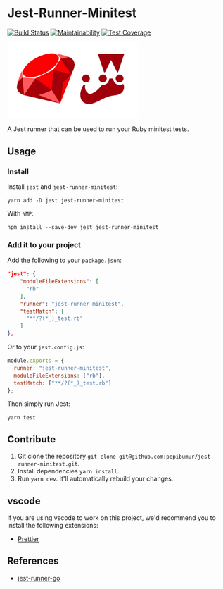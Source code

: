 # Jest-Runner-Minitest

[![Build Status](https://travis-ci.org/pepibumur/jest-runner-minitest.svg?branch=master)](https://travis-ci.org/pepibumur/jest-runner-minitest)
[![Maintainability](https://api.codeclimate.com/v1/badges/35549ea45a68c031deb6/maintainability)](https://codeclimate.com/github/pepibumur/jest-runner-minitest/maintainability)
[![Test Coverage](https://api.codeclimate.com/v1/badges/35549ea45a68c031deb6/test_coverage)](https://codeclimate.com/github/pepibumur/jest-runner-minitest/test_coverage)

<img src="assets/Logo.jpg" width="300px"/>

A Jest runner that can be used to run your Ruby minitest tests.

## Usage

### Install

Install `jest` and `jest-runner-minitest`:

```
yarn add -D jest jest-runner-minitest
```

With `NMP`:

```
npm install --save-dev jest jest-runner-minitest
```

### Add it to your project

Add the following to your `package.json`:

```json
"jest": {
	"moduleFileExtensions": [
	  "rb"
	],
	"runner": "jest-runner-minitest",
	"testMatch": [
	  "**/?(*_)_test.rb"
	]
},
```

Or to your `jest.config.js`:

```js
module.exports = {
  runner: "jest-runner-minitest",
  moduleFileExtensions: ["rb"],
  testMatch: ["**/?(*_)_test.rb"]
};
```

Then simply run Jest:

```
yarn test
```

## Contribute

1. Git clone the repository `git clone git@github.com:pepibumur/jest-runner-minitest.git`.
2. Install dependencies `yarn install`.
3. Run `yarn dev`. It'll automatically rebuild your changes.

## vscode

If you are using vscode to work on this project, we'd recommend you to install the following extensions:

* [Prettier](https://marketplace.visualstudio.com/items?itemName=esbenp.prettier-vscode)

## References

* [jest-runner-go](https://github.com/MaximeHeckel/jest-runner-go)
